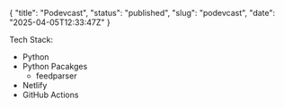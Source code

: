 {
  "title": "Podevcast",
  "status": "published",
  "slug": "podevcast",
  "date": "2025-04-05T12:33:47Z"
}

<p>Tech Stack:</p>
<ul>
<li>Python</li>
<li>Python Pacakges
<ul>
<li>feedparser</li>
</ul>
</li>
<li>Netlify</li>
<li>GitHub Actions</li>
</ul>
